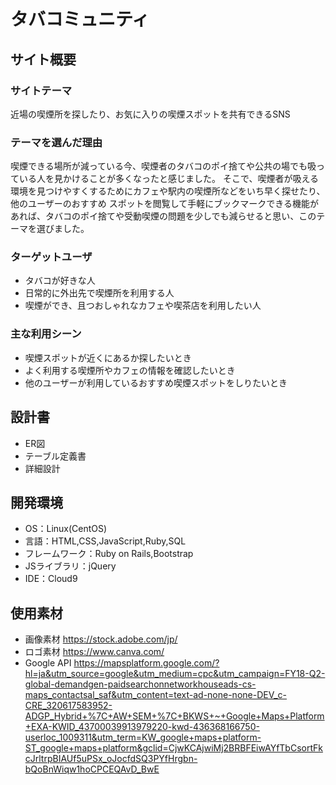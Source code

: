 # タバコミュニティ

## サイト概要
### サイトテーマ
近場の喫煙所を探したり、お気に入りの喫煙スポットを共有できるSNS

### テーマを選んだ理由
喫煙できる場所が減っている今、喫煙者のタバコのポイ捨てや公共の場でも吸っている人を見かけることが多くなったと感じました。
そこで、喫煙者が吸える環境を見つけやすくするためにカフェや駅内の喫煙所などをいち早く探せたり、他のユーザーのおすすめ
スポットを閲覧して手軽にブックマークできる機能があれば、タバコのポイ捨てや受動喫煙の問題を少しでも減らせると思い、このテーマを選びました。

### ターゲットユーザ
- タバコが好きな人
- 日常的に外出先で喫煙所を利用する人
- 喫煙ができ、且つおしゃれなカフェや喫茶店を利用したい人

### 主な利用シーン
- 喫煙スポットが近くにあるか探したいとき
- よく利用する喫煙所やカフェの情報を確認したいとき
- 他のユーザーが利用しているおすすめ喫煙スポットをしりたいとき

## 設計書
- ER図
- テーブル定義書
- 詳細設計 

## 開発環境
- OS：Linux(CentOS)
- 言語：HTML,CSS,JavaScript,Ruby,SQL
- フレームワーク：Ruby on Rails,Bootstrap
- JSライブラリ：jQuery
- IDE：Cloud9

## 使用素材
- 画像素材 https://stock.adobe.com/jp/
- ロゴ素材 https://www.canva.com/
- Google API https://mapsplatform.google.com/?hl=ja&utm_source=google&utm_medium=cpc&utm_campaign=FY18-Q2-global-demandgen-paidsearchonnetworkhouseads-cs-maps_contactsal_saf&utm_content=text-ad-none-none-DEV_c-CRE_320617583952-ADGP_Hybrid+%7C+AW+SEM+%7C+BKWS+~+Google+Maps+Platform+EXA-KWID_43700039913979220-kwd-436368166750-userloc_1009311&utm_term=KW_google+maps+platform-ST_google+maps+platform&gclid=CjwKCAjwiMj2BRBFEiwAYfTbCsortFkcJrltrpBIAUf5uPSx_oJocfdSQ3PYfHrgbn-bQoBnWiqw1hoCPCEQAvD_BwE
